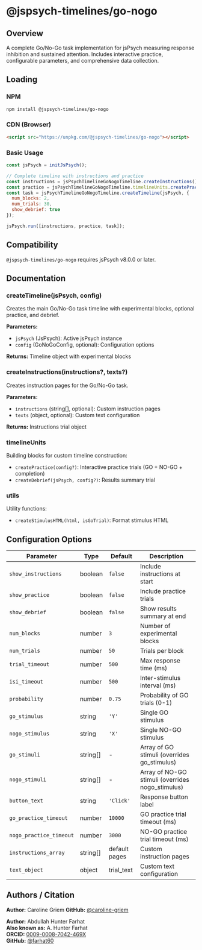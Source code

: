 # @jspsych-timelines/go-nogo

## Overview

A complete Go/No-Go task implementation for jsPsych measuring response inhibition and sustained attention. Includes interactive practice, configurable parameters, and comprehensive data collection.

## Loading

### NPM
```bash
npm install @jspsych-timelines/go-nogo
```

### CDN (Browser)
```html
<script src="https://unpkg.com/@jspsych-timelines/go-nogo"></script>
```

### Basic Usage
```javascript
const jsPsych = initJsPsych();

// Complete timeline with instructions and practice
const instructions = jsPsychTimelineGoNogoTimeline.createInstructions();
const practice = jsPsychTimelineGoNogoTimeline.timelineUnits.createPractice();
const task = jsPsychTimelineGoNogoTimeline.createTimeline(jsPsych, {
  num_blocks: 2,
  num_trials: 30,
  show_debrief: true
});

jsPsych.run([instructions, practice, task]);
```

## Compatibility

`@jspsych-timelines/go-nogo` requires jsPsych v8.0.0 or later.

## Documentation

### createTimeline(jsPsych, config)

Creates the main Go/No-Go task timeline with experimental blocks, optional practice, and debrief.

**Parameters:**
- `jsPsych` (JsPsych): Active jsPsych instance
- `config` (GoNoGoConfig, optional): Configuration options

**Returns:** Timeline object with experimental blocks

### createInstructions(instructions?, texts?)

Creates instruction pages for the Go/No-Go task.

**Parameters:**
- `instructions` (string[], optional): Custom instruction pages
- `texts` (object, optional): Custom text configuration

**Returns:** Instructions trial object

### timelineUnits

Building blocks for custom timeline construction:

- `createPractice(config?)`: Interactive practice trials (GO + NO-GO + completion)
- `createDebrief(jsPsych, config?)`: Results summary trial

### utils

Utility functions:
- `createStimulusHTML(html, isGoTrial)`: Format stimulus HTML

## Configuration Options

| Parameter | Type | Default | Description |
|-----------|------|---------|-------------|
| `show_instructions` | boolean | `false` | Include instructions at start |
| `show_practice` | boolean | `false` | Include practice trials |
| `show_debrief` | boolean | `false` | Show results summary at end |
| `num_blocks` | number | `3` | Number of experimental blocks |
| `num_trials` | number | `50` | Trials per block |
| `trial_timeout` | number | `500` | Max response time (ms) |
| `isi_timeout` | number | `500` | Inter-stimulus interval (ms) |
| `probability` | number | `0.75` | Probability of GO trials (0-1) |
| `go_stimulus` | string | `'Y'` | Single GO stimulus |
| `nogo_stimulus` | string | `'X'` | Single NO-GO stimulus |
| `go_stimuli` | string[] | - | Array of GO stimuli (overrides go_stimulus) |
| `nogo_stimuli` | string[] | - | Array of NO-GO stimuli (overrides nogo_stimulus) |
| `button_text` | string | `'Click'` | Response button label |
| `go_practice_timeout` | number | `10000` | GO practice trial timeout (ms) |
| `nogo_practice_timeout` | number | `3000` | NO-GO practice trial timeout (ms) |
| `instructions_array` | string[] | default pages | Custom instruction pages |
| `text_object` | object | trial_text | Custom text configuration |

## Authors / Citation

**Author:** Caroline Griem
**GitHub:** [@caroline-griem](https://github.com/caroline-griem)

**Author:** Abdullah Hunter Farhat  
**Also known as:** A. Hunter Farhat  
**ORCID:** [0009-0008-7042-469X](https://orcid.org/0009-0008-7042-469X)  
**GitHub:** [@farhat60](https://github.com/farhat60)
